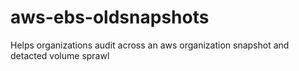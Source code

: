 # aws-ebs-oldsnapshots
Helps organizations audit across an aws organization snapshot and detacted volume sprawl
